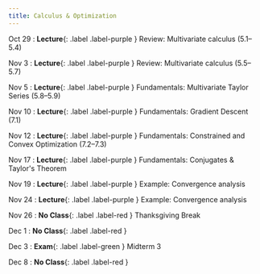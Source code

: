 ```yaml
---
title: Calculus & Optimization
---
```


Oct 29
: **Lecture**{: .label .label-purple } Review: Multivariate calculus (5.1–5.4)

Nov 3
: **Lecture**{: .label .label-purple } Review: Multivariate calculus (5.5–5.7)

Nov 5
: **Lecture**{: .label .label-purple } Fundamentals: Multivariate Taylor Series (5.8–5.9)

Nov 10
: **Lecture**{: .label .label-purple } Fundamentals: Gradient Descent (7.1)

Nov 12
: **Lecture**{: .label .label-purple } Fundamentals: Constrained and Convex Optimization (7.2–7.3)

Nov 17
: **Lecture**{: .label .label-purple } Fundamentals: Conjugates & Taylor's Theorem

Nov 19
: **Lecture**{: .label .label-purple } Example: Convergence analysis

Nov 24
: **Lecture**{: .label .label-purple } Example: Convergence analysis

Nov 26
: **No Class**{: .label .label-red } Thanksgiving Break

Dec 1
: **No Class**{: .label .label-red }

Dec 3
: **Exam**{: .label .label-green } Midterm 3

Dec 8
: **No Class**{: .label .label-red }


